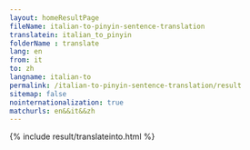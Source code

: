 ```yaml
---
layout: homeResultPage
fileName: italian-to-pinyin-sentence-translation
translatein: italian_to_pinyin
folderName : translate
lang: en
from: it
to: zh
langname: italian-to
permalink: /italian-to-pinyin-sentence-translation/result
sitemap: false
nointernationalization: true
matchurls: en&&it&&zh
---
```

{% include result/translateinto.html %}

<script src="/js/result/translation.js" data-foldername="{{page.folderName}}" data-lang="{{page.lang}}"></script>
